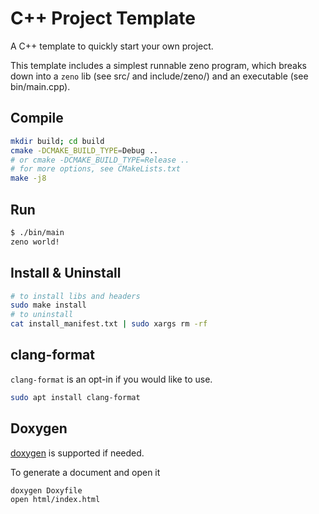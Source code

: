 # C++ Project Template

A C++ template to quickly start your own project.

This template includes a simplest runnable zeno program, which breaks down into a `zeno` lib (see src/ and include/zeno/) and an executable (see bin/main.cpp).

## Compile

``` bash
mkdir build; cd build
cmake -DCMAKE_BUILD_TYPE=Debug ..
# or cmake -DCMAKE_BUILD_TYPE=Release ..
# for more options, see CMakeLists.txt
make -j8
```

## Run

``` bash
$ ./bin/main
zeno world!
```

## Install & Uninstall

``` bash
# to install libs and headers
sudo make install
# to uninstall
cat install_manifest.txt | sudo xargs rm -rf
```

## clang-format

`clang-format` is an opt-in if you would like to use.

``` bash
sudo apt install clang-format
```

## Doxygen

[doxygen](https://www.doxygen.nl/index.html) is supported if needed.

To generate a document and open it

``` bash
doxygen Doxyfile
open html/index.html
```
